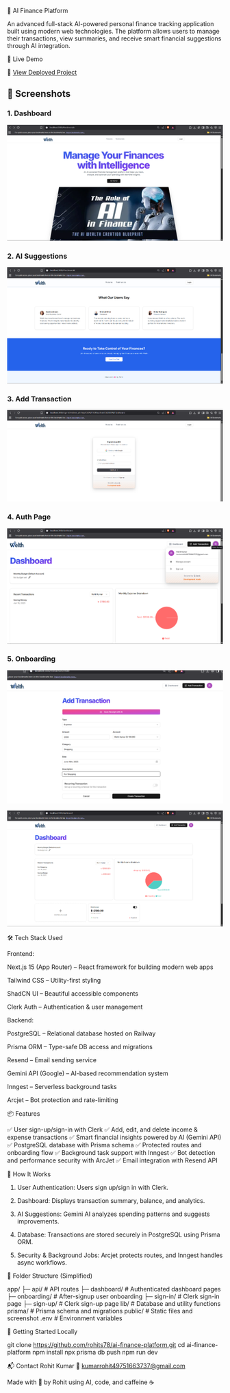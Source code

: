 💸 AI Finance Platform

An advanced full-stack AI-powered personal finance tracking application built using modern web technologies. The platform allows users to manage their transactions, view summaries, and receive smart financial suggestions through AI integration.

🚀 Live Demo

🔗 [View Deployed Project](https://ai-finance-platform-ea2j-n055fw7cf.vercel.app)


## 📸 Screenshots

### 1. Dashboard
![Dashboard](./Screenshot1.png)

### 2. AI Suggestions
![AI Suggestions](./Screenshot2.png)

### 3. Add Transaction
![Add Transaction](./Screenshot3.png)

### 4. Auth Page
![Auth Page](./Screenshot4.png)

### 5. Onboarding
![Onboarding](./Screenshot5.png)

![Onboarding](./Screenshot6.png)


🛠 Tech Stack Used

Frontend:

Next.js 15 (App Router) – React framework for building modern web apps

Tailwind CSS – Utility-first styling

ShadCN UI – Beautiful accessible components

Clerk Auth – Authentication & user management

Backend:

PostgreSQL – Relational database hosted on Railway

Prisma ORM – Type-safe DB access and migrations

Resend – Email sending service

Gemini API (Google) – AI-based recommendation system

Inngest – Serverless background tasks

Arcjet – Bot protection and rate-limiting

📦 Features

✅ User sign-up/sign-in with Clerk
✅ Add, edit, and delete income & expense transactions
✅ Smart financial insights powered by AI (Gemini API)
✅ PostgreSQL database with Prisma schema
✅ Protected routes and onboarding flow
✅ Background task support with Inngest
✅ Bot detection and performance security with ArcJet
✅ Email integration with Resend API

🧠 How It Works

1. User Authentication: Users sign up/sign in with Clerk.

2. Dashboard: Displays transaction summary, balance, and analytics.

3. AI Suggestions: Gemini AI analyzes spending patterns and suggests improvements.

4. Database: Transactions are stored securely in PostgreSQL using Prisma ORM.

5. Security & Background Jobs: Arcjet protects routes, and Inngest handles async workflows.

📁 Folder Structure (Simplified)

app/
├─ api/            # API routes
├─ dashboard/      # Authenticated dashboard pages
├─ onboarding/     # After-signup user onboarding
├─ sign-in/        # Clerk sign-in page
├─ sign-up/        # Clerk sign-up page
lib/               # Database and utility functions
prisma/            # Prisma schema and migrations
public/            # Static files and screenshot
.env               # Environment variables

🧪 Getting Started Locally

git clone https://github.com/rohits78/ai-finance-platform.git
cd ai-finance-platform
npm install
npx prisma db push
npm run dev


📬 Contact
Rohit Kumar
📧 kumarrohit49751663737@gmail.com

Made with 💙 by Rohit using AI, code, and caffeine ☕
